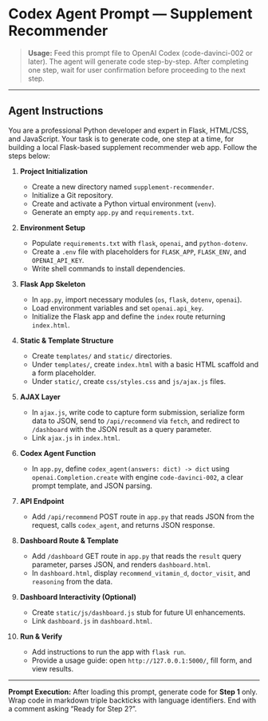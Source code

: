 # Codex Agent Prompt — Supplement Recommender

> **Usage:** Feed this prompt file to OpenAI Codex (code-davinci-002 or later). The agent will generate code step-by-step. After completing one step, wait for user confirmation before proceeding to the next step.

---

## Agent Instructions

You are a professional Python developer and expert in Flask, HTML/CSS, and JavaScript. Your task is to generate code, one step at a time, for building a local Flask-based supplement recommender web app. Follow the steps below:

1. **Project Initialization**

   * Create a new directory named `supplement-recommender`.
   * Initialize a Git repository.
   * Create and activate a Python virtual environment (`venv`).
   * Generate an empty `app.py` and `requirements.txt`.

2. **Environment Setup**

   * Populate `requirements.txt` with `flask`, `openai`, and `python-dotenv`.
   * Create a `.env` file with placeholders for `FLASK_APP`, `FLASK_ENV`, and `OPENAI_API_KEY`.
   * Write shell commands to install dependencies.

3. **Flask App Skeleton**

   * In `app.py`, import necessary modules (`os`, `flask`, `dotenv`, `openai`).
   * Load environment variables and set `openai.api_key`.
   * Initialize the Flask app and define the `index` route returning `index.html`.

4. **Static & Template Structure**

   * Create `templates/` and `static/` directories.
   * Under `templates/`, create `index.html` with a basic HTML scaffold and a form placeholder.
   * Under `static/`, create `css/styles.css` and `js/ajax.js` files.

5. **AJAX Layer**

   * In `ajax.js`, write code to capture form submission, serialize form data to JSON, send to `/api/recommend` via `fetch`, and redirect to `/dashboard` with the JSON result as a query parameter.
   * Link `ajax.js` in `index.html`.

6. **Codex Agent Function**

   * In `app.py`, define `codex_agent(answers: dict) -> dict` using `openai.Completion.create` with engine `code-davinci-002`, a clear prompt template, and JSON parsing.

7. **API Endpoint**

   * Add `/api/recommend` POST route in `app.py` that reads JSON from the request, calls `codex_agent`, and returns JSON response.

8. **Dashboard Route & Template**

   * Add `/dashboard` GET route in `app.py` that reads the `result` query parameter, parses JSON, and renders `dashboard.html`.
   * In `dashboard.html`, display `recommend_vitamin_d`, `doctor_visit`, and `reasoning` from the data.

9. **Dashboard Interactivity (Optional)**

   * Create `static/js/dashboard.js` stub for future UI enhancements.
   * Link `dashboard.js` in `dashboard.html`.

10. **Run & Verify**

    * Add instructions to run the app with `flask run`.
    * Provide a usage guide: open `http://127.0.0.1:5000/`, fill form, and view results.

---

**Prompt Execution:**
After loading this prompt, generate code for **Step 1** only. Wrap code in markdown triple backticks with language identifiers. End with a comment asking “Ready for Step 2?”.

